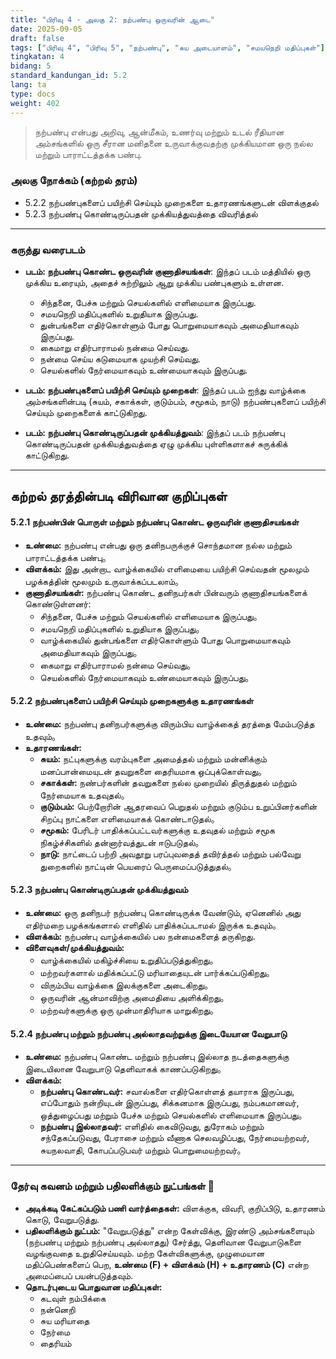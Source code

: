 ```yaml
---
title: "பிரிவு 4 - அலகு 2: நற்பண்பு ஒருவரின் ஆடை"
date: 2025-09-05
draft: false
tags: ["பிரிவு 4", "பிரிவு 5", "நற்பண்பு", "சுய அடையாளம்", "சமயநெறி மதிப்புகள்"]
tingkatan: 4
bidang: 5
standard_kandungan_id: 5.2
lang: ta
type: docs
weight: 402
---
```

> நற்பண்பு என்பது அறிவு, ஆன்மீகம், உணர்வு மற்றும் உடல் ரீதியான அம்சங்களில் ஒரு சீரான மனிதனை உருவாக்குவதற்கு முக்கியமான ஒரு நல்ல மற்றும் பாராட்டத்தக்க பண்பு.

### அலகு நோக்கம் (கற்றல் தரம்)
- 5.2.2 நற்பண்புகளைப் பயிற்சி செய்யும் முறைகளை உதாரணங்களுடன் விளக்குதல்
- 5.2.3 நற்பண்பு கொண்டிருப்பதன் முக்கியத்துவத்தை விவரித்தல்

---
### கருத்து வரைபடம்
- **படம்: நற்பண்பு கொண்ட ஒருவரின் குணாதிசயங்கள்**: இந்தப் படம் மத்தியில் ஒரு முக்கிய உரையும், அதைச் சுற்றிலும் ஆறு முக்கிய பண்புகளும் உள்ளன.
  - சிந்தனை, பேச்சு மற்றும் செயல்களில் எளிமையாக இருப்பது.
  - சமயநெறி மதிப்புகளில் உறுதியாக இருப்பது.
  - துன்பங்களை எதிர்கொள்ளும் போது பொறுமையாகவும் அமைதியாகவும் இருப்பது.
  - கைமாறு எதிர்பாராமல் நன்மை செய்வது.
  - நன்மை செய்ய கடுமையாக முயற்சி செய்வது.
  - செயல்களில் நேர்மையாகவும் உண்மையாகவும் இருப்பது.

- **படம்: நற்பண்புகளைப் பயிற்சி செய்யும் முறைகள்**: இந்தப் படம் ஐந்து வாழ்க்கை அம்சங்களின்படி (சுயம், சகாக்கள், குடும்பம், சமூகம், நாடு) நற்பண்புகளைப் பயிற்சி செய்யும் முறைகளைக் காட்டுகிறது.
- **படம்: நற்பண்பு கொண்டிருப்பதன் முக்கியத்துவம்**: இந்தப் படம் நற்பண்பு கொண்டிருப்பதன் முக்கியத்துவத்தை ஏழு முக்கிய புள்ளிகளாகச் சுருக்கிக் காட்டுகிறது.

---
## கற்றல் தரத்தின்படி விரிவான குறிப்புகள்

#### 5.2.1 நற்பண்பின் பொருள் மற்றும் நற்பண்பு கொண்ட ஒருவரின் குணாதிசயங்கள்
- **உண்மை:** நற்பண்பு என்பது ஒரு தனிநபருக்குச் சொந்தமான நல்ல மற்றும் பாராட்டத்தக்க பண்பு。
- **விளக்கம்:** இது அன்றாட வாழ்க்கையில் எளிமையை பயிற்சி செய்வதன் மூலமும் பழக்கத்தின் மூலமும் உருவாக்கப்படலாம்。
- **குணாதிசயங்கள்:** நற்பண்பு கொண்ட தனிநபர்கள் பின்வரும் குணாதிசயங்களைக் கொண்டுள்ளனர்:
  - சிந்தனை, பேச்சு மற்றும் செயல்களில் எளிமையாக இருப்பது。
  - சமயநெறி மதிப்புகளில் உறுதியாக இருப்பது。
  - வாழ்க்கையில் துன்பங்களை எதிர்கொள்ளும் போது பொறுமையாகவும் அமைதியாகவும் இருப்பது。
  - கைமாறு எதிர்பாராமல் நன்மை செய்வது。
  - செயல்களில் நேர்மையாகவும் உண்மையாகவும் இருப்பது。

#### 5.2.2 நற்பண்புகளைப் பயிற்சி செய்யும் முறைகளுக்கு உதாரணங்கள்
- **உண்மை:** நற்பண்பு தனிநபர்களுக்கு விரும்பிய வாழ்க்கைத் தரத்தை மேம்படுத்த உதவும்。
- **உதாரணங்கள்:**
  - **சுயம்:** நட்புகளுக்கு வரம்புகளை அமைத்தல் மற்றும் மன்னிக்கும் மனப்பான்மையுடன் தவறுகளை தைரியமாக ஒப்புக்கொள்வது。
  - **சகாக்கள்:** நண்பர்களின் தவறுகளை நல்ல முறையில் திருத்துதல் மற்றும் நேர்மையாக உதவுதல்。
  - **குடும்பம்:** பெற்றோரின் ஆதரவைப் பெறுதல் மற்றும் குடும்ப உறுப்பினர்களின் சிறப்பு நாட்களை எளிமையாகக் கொண்டாடுதல்。
  - **சமூகம்:** பேரிடர் பாதிக்கப்பட்டவர்களுக்கு உதவுதல் மற்றும் சமூக நிகழ்ச்சிகளில் தன்னார்வத்துடன் ஈடுபடுதல்。
  - **நாடு:** நாட்டைப் பற்றி அவதூறு பரப்புவதைத் தவிர்த்தல் மற்றும் பல்வேறு துறைகளில் நாட்டின் பெயரைப் பெருமைப்படுத்துதல்。

#### 5.2.3 நற்பண்பு கொண்டிருப்பதன் முக்கியத்துவம்
- **உண்மை:** ஒரு தனிநபர் நற்பண்பு கொண்டிருக்க வேண்டும், ஏனெனில் அது எதிர்மறை பழக்கங்களால் எளிதில் பாதிக்கப்படாமல் இருக்க உதவும்。
- **விளக்கம்:** நற்பண்பு வாழ்க்கையில் பல நன்மைகளைத் தருகிறது.
- **விளைவுகள்/முக்கியத்துவம்:**
  - வாழ்க்கையில் மகிழ்ச்சியை உறுதிப்படுத்துகிறது。
  - மற்றவர்களால் மதிக்கப்பட்டு மரியாதையுடன் பார்க்கப்படுகிறது。
  - விரும்பிய வாழ்க்கை இலக்குகளை அடைகிறது。
  - ஒருவரின் ஆன்மாவிற்கு அமைதியை அளிக்கிறது。
  - மற்றவர்களுக்கு ஒரு முன்மாதிரியாக மாறுகிறது。

#### 5.2.4 நற்பண்பு மற்றும் நற்பண்பு அல்லாதவற்றுக்கு இடையேயான வேறுபாடு
- **உண்மை:** நற்பண்பு கொண்ட மற்றும் நற்பண்பு இல்லாத நடத்தைகளுக்கு இடையிலான வேறுபாடு தெளிவாகக் காணப்படுகிறது。
- **விளக்கம்:**
  - **நற்பண்பு கொண்டவர்:** சவால்களை எதிர்கொள்ளத் தயாராக இருப்பது, எப்போதும் நன்றியுடன் இருப்பது, சிக்கனமாக இருப்பது, நம்பகமானவர், ஒத்துழைப்பது மற்றும் பேச்சு மற்றும் செயல்களில் எளிமையாக இருப்பது。
  - **நற்பண்பு இல்லாதவர்:** எளிதில் கைவிடுவது, துரோகம் மற்றும் சந்தேகப்படுவது, பேராசை மற்றும் வீணாக செலவழிப்பது, நேர்மையற்றவர், சுயநலவாதி, கோபப்படுபவர் மற்றும் பொறுமையற்றவர்。

---
### தேர்வு கவனம் மற்றும் பதிலளிக்கும் நுட்பங்கள் 📝
- **அடிக்கடி கேட்கப்படும் பணி வார்த்தைகள்:** விளக்குக, விவரி, குறிப்பிடு, உதாரணம் கொடு, வேறுபடுத்து.
- **பதிலளிக்கும் நுட்பம்:** "வேறுபடுத்து" என்ற கேள்விக்கு, இரண்டு அம்சங்களையும் (நற்பண்பு மற்றும் நற்பண்பு அல்லாதது) சேர்த்து, தெளிவான வேறுபாடுகளை வழங்குவதை உறுதிசெய்யவும். மற்ற கேள்விகளுக்கு, முழுமையான மதிப்பெண்களைப் பெற, **உண்மை (F) + விளக்கம் (H) + உதாரணம் (C)** என்ற அமைப்பைப் பயன்படுத்தவும்.
- **தொடர்புடைய பொதுவான மதிப்புகள்:**
  - கடவுள் நம்பிக்கை
  - நன்னெறி
  - சுய மரியாதை
  - நேர்மை
  - தைரியம்